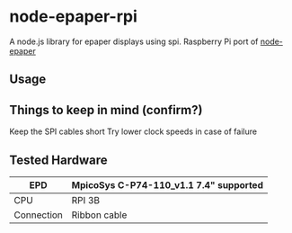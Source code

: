 # node-epaper-rpi
A node.js library for epaper displays using spi.
Raspberry Pi port of [node-epaper](https://github.com/doganyazar/node-epaper)

## Usage

## Things to keep in mind (confirm?)
Keep the SPI cables short
Try lower clock speeds in case of failure

## Tested Hardware

| EPD | MpicoSys C-P74-110_v1.1 7.4" supported |
| --- | --- |
| CPU | RPI 3B |
| Connection | Ribbon cable |
